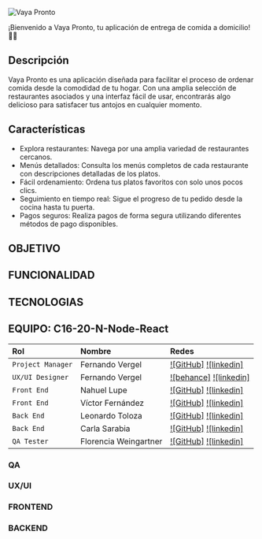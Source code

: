 ![Vaya Pronto](https://i.imgur.com/myATWsg.png)


¡Bienvenido a Vaya Pronto, tu aplicación de entrega de comida a domicilio! 🍔🚀

## Descripción

Vaya Pronto es una aplicación diseñada para facilitar el proceso de ordenar comida desde la comodidad de tu hogar. Con una amplia selección de restaurantes asociados y una interfaz fácil de usar, encontrarás algo delicioso para satisfacer tus antojos en cualquier momento.


## Características

* Explora restaurantes: Navega por una amplia variedad de restaurantes cercanos.
* Menús detallados: Consulta los menús completos de cada restaurante con descripciones detalladas de los platos.
* Fácil ordenamiento: Ordena tus platos favoritos con solo unos pocos clics.
* Seguimiento en tiempo real: Sigue el progreso de tu pedido desde la cocina hasta tu puerta.
* Pagos seguros: Realiza pagos de forma segura utilizando diferentes métodos de pago disponibles.


## OBJETIVO

## FUNCIONALIDAD

## TECNOLOGIAS

## EQUIPO: C16-20-N-Node-React

| Rol               | Nombre                    | Redes                                                                                                                             |
| :---------------- | :-----------------------  | :-------------------------------------------------------------------------------------------------------------------------------- |
| `Project Manager` | Fernando Vergel           | [![GitHub]](https://github.com/victoria-chaile) [![linkedin]](https://www.linkedin.com/in/victoria-agustina-chaile/)                 |
| `UX/UI Designer`  | Fernando Vergel           | [![behance]](https://www.behance.net/sergioarancibia3) [![linkedin]](https://www.linkedin.com/in/sergio-arancibia-517345237/)               |
| `Front End`       | Nahuel Lupe               | [![GitHub]](https://github.com/rcpc265) [![linkedin]](https://www.linkedin.com/in/rafael-cangahuala-864748251/)              |
| `Front End`       | Víctor Fernández          | [![GitHub]](https://github.com/LeanCano) [![linkedin]](https://www.linkedin.com/in/leandrocanoc/)                             |
| `Back End`        | Leonardo Toloza           | [![GitHub]](https://github.com/rodriarguello) [![linkedin]](https://www.linkedin.com/in/rodrigo-arguello-402073240/)               |  
| `Back End`        | Carla Sarabia             | [![GitHub]](https://github.com/rodriarguello) [![linkedin]](https://www.linkedin.com/in/rodrigo-arguello-402073240/)               | 
| `QA Tester`       | Florencia Weingartner     | [![GitHub]](https://github.com/rodriarguello) [![linkedin]](https://www.linkedin.com/in/rodrigo-arguello-402073240/)               | 


### QA

### UX/UI

### FRONTEND

### BACKEND

